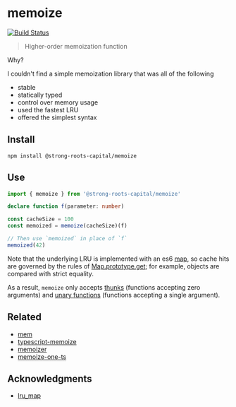 # memoize

[![Build Status]](https://github.com/strong-roots-capital/memoize/actions/workflows/release.yml)

[build status]: https://github.com/strong-roots-capital/memoize/actions/workflows/release.yml/badge.svg?event=push

> Higher-order memoization function

Why?

I couldn't find a simple memoization library that was all of the following

- stable
- statically typed
- control over memory usage
- used the fastest LRU
- offered the simplest syntax

## Install

```shell
npm install @strong-roots-capital/memoize
```

## Use

```typescript
import { memoize } from '@strong-roots-capital/memoize'

declare function f(parameter: number)

const cacheSize = 100
const memoized = memoize(cacheSize)(f)

// Then use `memoized` in place of `f`
memoized(42)
```

Note that the underlying LRU is implemented with an es6 [map], so cache hits are
governed by the rules of [Map.prototype.get]; for example, objects are compared with
strict equality.

As a result, `memoize` only accepts [thunks] (functions accepting zero arguments) and
[unary functions] (functions accepting a single argument).

[map]: https://developer.mozilla.org/en-US/docs/Web/JavaScript/Reference/Global_Objects/Map
[map.prototype.get]: https://developer.mozilla.org/en-US/docs/Web/JavaScript/Reference/Global_Objects/Map/get
[thunks]: https://en.wikipedia.org/wiki/Thunk
[unary functions]: https://en.wikipedia.org/wiki/Unary_function

## Related

- [mem](https://github.com/sindresorhus/mem)
- [typescript-memoize](https://github.com/darrylhodgins/typescript-memoize)
- [memoizer](https://github.com/ckoliber/memoizor)
- [memoize-one-ts](https://github.com/flycrum/memoize-one-ts)

## Acknowledgments

- [lru_map](https://github.com/rsms/js-lru)
